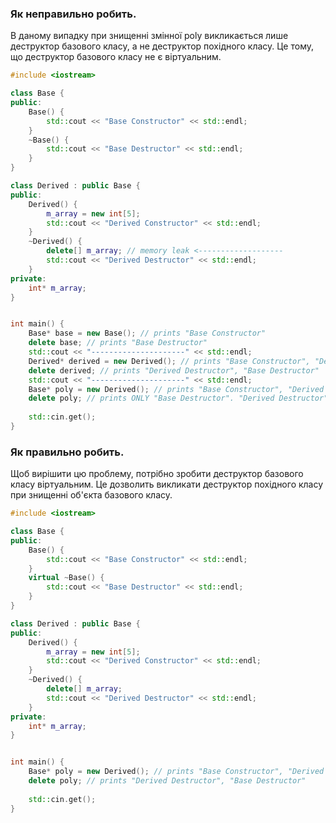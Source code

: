 ### Як неправильно робить.
В даному випадку при знищенні змінної poly викликається лише деструктор базового класу, а не деструктор похідного класу. Це тому, що деструктор базового класу не є віртуальним.

```cpp
#include <iostream>

class Base {
public:
    Base() { 
        std::cout << "Base Constructor" << std::endl;
    }
    ~Base() {
        std::cout << "Base Destructor" << std::endl;
    }
}

class Derived : public Base {
public:
    Derived() { 
        m_array = new int[5];
        std::cout << "Derived Constructor" << std::endl;
    }
    ~Derived() {
        delete[] m_array; // memory leak <-------------------
        std::cout << "Derived Destructor" << std::endl;
    }
private:
    int* m_array;
}


int main() {
    Base* base = new Base(); // prints "Base Constructor"
    delete base; // prints "Base Destructor"
    std::cout << "---------------------" << std::endl;
    Derived* derived = new Derived(); // prints "Base Constructor", "Derived Constructor"
    delete derived; // prints "Derived Destructor", "Base Destructor"
    std::cout << "---------------------" << std::endl;
    Base* poly = new Derived(); // prints "Base Constructor", "Derived Constructor"
    delete poly; // prints ONLY "Base Destructor". "Derived Destructor" is not called. Memory is not freed.
    
    std::cin.get();
}
```

### Як правильно робить.
Щоб вирішити цю проблему, потрібно зробити деструктор базового класу віртуальним. Це дозволить викликати деструктор похідного класу при знищенні об'єкта базового класу.


```cpp
#include <iostream>

class Base {
public:
    Base() { 
        std::cout << "Base Constructor" << std::endl;
    }
    virtual ~Base() {
        std::cout << "Base Destructor" << std::endl;
    }
}

class Derived : public Base {
public:
    Derived() { 
        m_array = new int[5];
        std::cout << "Derived Constructor" << std::endl;
    }
    ~Derived() {
        delete[] m_array;
        std::cout << "Derived Destructor" << std::endl;
    }
private:
    int* m_array;
}


int main() {
    Base* poly = new Derived(); // prints "Base Constructor", "Derived Constructor"
    delete poly; // prints "Derived Destructor", "Base Destructor"
    
    std::cin.get();
}
```